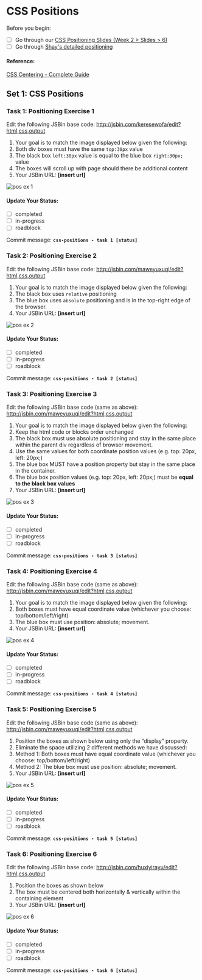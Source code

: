 # CSS Positions

Before you begin:

- [ ] Go through our [CSS Positioning Slides (Week 2 > Slides > 6)](https://docs.google.com/presentation/d/1qCGIzhT275Y9SbkGjVBZnpNH2a8b35hp-ifP7fKGzJ8/edit?usp=sharing)
- [ ] Go through [Shay's detailed positioning](http://learn.shayhowe.com/advanced-html-css/detailed-css-positioning/#position-property)

#### Reference: 

[CSS Centering - Complete Guide](https://css-tricks.com/centering-css-complete-guide/)

## Set 1: CSS Positions

### Task 1: Positioning Exercise 1

Edit the following JSBin base code: <http://jsbin.com/keresewofa/edit?html,css,output>

1. Your goal is to match the image displayed below given the following:
  1. Both div boxes must have the same `top:30px` value
  2. The black box `left:30px` value is equal to the blue box `right:30px;` value
  3. The boxes will scroll up with page should there be additional content
2. Your JSBin URL: __[insert url]__ 

![pos ex 1](https://cloud.githubusercontent.com/assets/6971908/8410809/681b5772-1e35-11e5-9883-849d878ed630.png)

#### Update Your Status:
- [ ] completed
- [ ] in-progress
- [ ] roadblock

Commit message: __`css-positions - task 1 [status]`__  

### Task 2: Positioning Exercise 2

Edit the following JSBin base code: <http://jsbin.com/maweyuxuqi/edit?html,css,output>

1. Your goal is to match the image displayed below given the following:
  1. The black box uses `relative` positioning
  2. The blue box uses `absolute` positioning and is in the top-right edge of the browser.
2. Your JSBin URL: __[insert url]__ 

![pos ex 2](https://cloud.githubusercontent.com/assets/6971908/8410818/71149fd2-1e35-11e5-99fe-f9d3375da8bf.png)

#### Update Your Status:
- [ ] completed
- [ ] in-progress
- [ ] roadblock

Commit message: __`css-positions - task 2 [status]`__  

### Task 3: Positioning Exercise 3

Edit the following JSBin base code (same as above): <http://jsbin.com/maweyuxuqi/edit?html,css,output>

1. Your goal is to match the image displayed below given the following:
  1. Keep the html code or blocks order unchanged
  2. The black box must use absolute positioning and stay in the same place within the parent div regardless of browser movement.
  3. Use the same values for both coordinate position values (e.g. top: 20px, left: 20px;)
  4. The blue box MUST have a position property but stay in the same place in the container.
  5. The blue box position values (e.g. top: 20px, left: 20px;) must be __equal to the black box values__
2. Your JSBin URL: __[insert url]__ 

![pos ex 3](https://cloud.githubusercontent.com/assets/6971908/8410825/7a031ea2-1e35-11e5-983c-0a886ab5546a.png)

#### Update Your Status:
- [ ] completed
- [ ] in-progress
- [ ] roadblock

Commit message: __`css-positions - task 3 [status]`__

### Task 4: Positioning Exercise 4

Edit the following JSBin base code (same as above): <http://jsbin.com/maweyuxuqi/edit?html,css,output>

1. Your goal is to match the image displayed below given the following:
  1. Both boxes must have equal coordinate value (whichever you choose: top/bottom/left/right)
  2. The blue box must use position: absolute; movement.
2. Your JSBin URL: __[insert url]__ 

![pos ex 4](https://cloud.githubusercontent.com/assets/6971908/8410833/855e7cce-1e35-11e5-90e3-2380af3f2b18.png)

#### Update Your Status:
- [ ] completed
- [ ] in-progress
- [ ] roadblock

Commit message: __`css-positions - task 4 [status]`__

### Task 5: Positioning Exercise 5

Edit the following JSBin base code (same as above): <http://jsbin.com/maweyuxuqi/edit?html,css,output>

1. Position the boxes as shown below using only the “display” property. 
2. Eliminate the space utilizing 2 different methods we have discussed:
  1. Method 1: Both boxes must have equal coordinate value (whichever you choose: top/bottom/left/right)
  2. Method 2: The blue box must use position: absolute; movement.
2. Your JSBin URL: __[insert url]__ 

![pos ex 5](https://cloud.githubusercontent.com/assets/6971908/8410843/9490fa82-1e35-11e5-89aa-1dccff02573a.png)

#### Update Your Status:
- [ ] completed
- [ ] in-progress
- [ ] roadblock

Commit message: __`css-positions - task 5 [status]`__ 

### Task 6: Positioning Exercise 6

Edit the following JSBin base code: <http://jsbin.com/huxiyirayu/edit?html,css,output>

1. Position the boxes as shown below
2. The box must be centered both horizontally & vertically within the containing element
3. Your JSBin URL: __[insert url]__ 

![pos ex 6](https://cloud.githubusercontent.com/assets/6971908/8411586/a231e670-1e39-11e5-8b78-6737cd3249ad.png)

#### Update Your Status:
- [ ] completed
- [ ] in-progress
- [ ] roadblock

Commit message: __`css-positions - task 6 [status]`__ 
